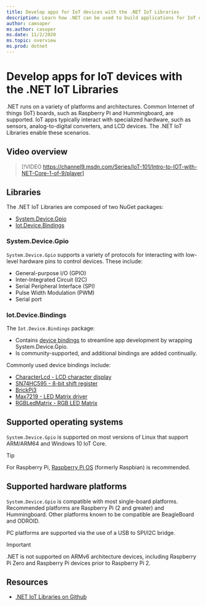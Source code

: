 ```yaml
---
title: Develop apps for IoT devices with the .NET IoT Libraries
description: Learn how .NET can be used to build applications for IoT devices and scenarios.
author: camsoper
ms.author: casoper
ms.date: 11/2/2020
ms.topic: overview
ms.prod: dotnet
---
```


# Develop apps for IoT devices with the .NET IoT Libraries

.NET runs on a variety of platforms and architectures. Common Internet of things (IoT) boards, such as Raspberry Pi and Hummingboard, are supported. IoT apps typically interact with specialized hardware, such as sensors, analog-to-digital converters, and LCD devices. The .NET IoT Libraries enable these scenarios.

## Video overview

<!--markdownlint-disable MD034 -->
> [!VIDEO https://channel9.msdn.com/Series/IoT-101/Intro-to-IOT-with-NET-Core-1-of-9/player]

## Libraries

The .NET IoT Libraries are composed of two NuGet packages:

- [System.Device.Gpio](https://www.nuget.org/packages/System.Device.Gpio/) <span class="docon docon-navigate-external x-hidden-focus"></span>
- [Iot.Device.Bindings](https://www.nuget.org/packages/Iot.Device.Bindings/) <span class="docon docon-navigate-external x-hidden-focus"></span>

### System.Device.Gpio

`System.Device.Gpio` supports a variety of protocols for interacting with low-level hardware pins to control devices. These include:

- General-purpose I/O (GPIO)
- Inter-Integrated Circuit (I2C)
- Serial Peripheral Interface (SPI)
- Pulse Width Modulation (PWM)
- Serial port

### Iot.Device.Bindings

The `Iot.Device.Bindings` package:

* Contains [device bindings](https://github.com/dotnet/iot/blob/master/src/devices/README.md) <span class="docon docon-navigate-external x-hidden-focus"></span> to streamline app development by wrapping System.Device.Gpio.
* Is community-supported, and additional bindings are added continually.

Commonly used device bindings include:

- [CharacterLcd - LCD character display](https://github.com/dotnet/iot/tree/master/src/devices/CharacterLcd) <span class="docon docon-navigate-external x-hidden-focus"></span>
- [SN74HC595 - 8-bit shift register](https://github.com/dotnet/iot/tree/master/src/devices/Sn74hc595) <span class="docon docon-navigate-external x-hidden-focus"></span>
- [BrickPi3](https://github.com/dotnet/iot/tree/master/src/devices/BrickPi3) <span class="docon docon-navigate-external x-hidden-focus"></span>
- [Max7219 - LED Matrix driver](https://github.com/dotnet/iot/tree/master/src/devices/Max7219) <span class="docon docon-navigate-external x-hidden-focus"></span>
- [RGBLedMatrix - RGB LED Matrix](https://github.com/dotnet/iot/tree/master/src/devices/RGBLedMatrix) <span class="docon docon-navigate-external x-hidden-focus"></span>

## Supported operating systems

`System.Device.Gpio` is supported on most versions of Linux that support ARM/ARM64 and Windows 10 IoT Core.

> [!TIP]
> For Raspberry Pi, [Raspberry Pi OS](https://www.raspberrypi.org/documentation/installation/installing-images/README.md)  <span class="docon docon-navigate-external x-hidden-focus"></span> (formerly Raspbian) is recommended.

## Supported hardware platforms

`System.Device.Gpio` is compatible with most single-board platforms. Recommended platforms are Raspberry Pi (2 and greater) and Hummingboard. Other platforms known to be compatible are BeagleBoard and ODROID.

PC platforms are supported via the use of a USB to SPI/I2C bridge.

> [!IMPORTANT]
> .NET is not supported on ARMv6 architecture devices, including Raspberry Pi Zero and Raspberry Pi devices prior to Raspberry Pi 2.

## Resources

- [.NET IoT Libraries on Github](https://github.com/dotnet/iot) <span class="docon docon-navigate-external x-hidden-focus"></span>
